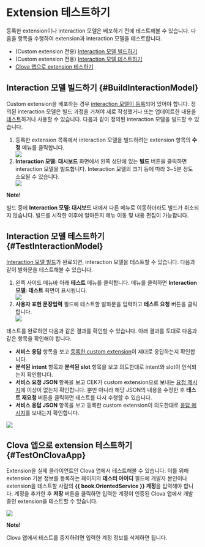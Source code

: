 # Extension 테스트하기
등록한 extension이나 interaction 모델은 배포하기 전에 테스트해볼 수 있습니다. 다음을 항목을 수행하여 extension과 interaction 모델을 테스트합니다.

* (Custom extension 전용) [Interaction 모델 빌드하기](#BuildInteractionModel)
* (Custom extension 전용) [Interaction 모델 테스트하기](#TestInteractionModel)
* [Clova 앱으로 extension 테스하기](#TestOnClovaApp)

## Interaction 모델 빌드하기 {#BuildInteractionModel}

Custom extension을 배포하는 경우 [interaction 모델이 등록](/DevConsole/Guides/CEK/Register_Interaction_Model.md)되어 있어야 합니다. 정의된 interaction 모델은 빌드 과정을 거쳐야 새로 작성했거나 또는 업데이트한 내용을 [테스트](#TestInteractionModel)하거나 사용할 수 있습니다. 다음과 같이 정의된 interaction 모델을 빌드할 수 있습니다.

<ol>
  <li>등록한 extension 목록에서 interaction 모델을 빌드하려는 extension 항목의 <strong>수정</strong> 메뉴를 클릭합니다.</li>
  <img src="/DevConsole/Resources/Images/DevConsole-Interaction_Model_Menu.png" />
  <li><strong>Interaction 모델: 대시보드</strong> 화면에서 왼쪽 상단에 있는 <strong>빌드</strong> 버튼을 클릭하면 interaction 모델을 빌드합니다. Interaction 모델의 크기 등에 따라 3~5분 정도 소요될 수 있습니다.</li>
  <img src="/DevConsole/Resources/Images/DevConsole-Build_Interaction_Model.png" />
</ol>

<div class="note">
  <p><strong>Note!</strong></p>
  <p>빌드 중에 <strong>Interaction 모델: 대시보드</strong> 내에서 다른 메뉴로 이동하더라도 빌드가 취소되지 않습니다. 빌드를 시작한 이후에 얼마든지 메뉴 이동 및 내용 편집이 가능합니다.</p>
</div>

## Interaction 모델 테스트하기 {#TestInteractionModel}

[Interaction 모델 빌드](#BuildInteractionModel)가 완료되면, interaction 모델을 테스트할 수 있습니다. 다음과 같이 발화문을 테스트해볼 수 있습니다.

<ol>
  <li>왼쪽 사이드 메뉴바 아래 <strong>테스트</strong> 메뉴를 클릭합니다. 메뉴를 클릭하면 <strong>Interaction 모델: 테스트</strong> 화면이 표시됩니다.</li>
  <img src="/DevConsole/Resources/Images/DevConsole-Test_Menu.png" />
  <li><strong>사용자 표현 문장입력</strong> 필드에 테스트할 발화문을 입력하고 <strong>테스트 요청</strong> 버튼을 클릭합니다.</li>
  <img src="/DevConsole/Resources/Images/DevConsole-Test_Utterance_Example.png" />
</ol>

테스트를 완료하면 다음과 같은 결과를 확인할 수 있습니다. 아래 결과를 토대로 다음과 같은 항목을 확인해야 합니다.

* **서비스 응답** 항목을 보고 [등록한 custom extension](/DevConsole/Guides/CEK/Register_Extension.md)이 제대로 응답하는지 확인합니다.
* **분석된 intent** 항목과 **분석된 slot** 항목을 보고 의도한대로 intent와 slot이 인식되는지 확인합니다.
* **서비스 요청 JSON** 항목을 보고 CEK가 custom extension으로 보내는 [요청 메시지](/CEK/References/CEK_API.md#CustomExtRequestMessage)에 이상이 없는지 확인합니다. 뿐만 아니라 해당 JSON의 내용을 수정한 후 **테스트 재요청** 버튼을 클릭하면 테스트를 다시 수행할 수 있습니다.
* **서비스 응답 JSON** 항목을 보고 등록한 custom extension이 의도한대로 [응답 메시지](/CEK/References/CEK_API.md#CustomExtResponseMessage)를 보내는지 확인합니다.

![](/DevConsole/Resources/Images/DevConsole-Test_Result.png)

## Clova 앱으로 extension 테스트하기 {#TestOnClovaApp}

Extension을 실제 클라이언트인 Clova 앱에서 테스트해볼 수 있습니다. 이를 위해 extension 기본 정보를 등록하는 페이지의 **테스터 아이디** 필드에 개발자 본인이나 extension을 테스트할 사람의 <strong>{{ book.OrientedService }} 계정</strong>을 입력해야 합니다. 계정을 추가한 후 **저장** 버튼을 클릭하면 입력한 계정이 인증된 Clova 앱에서 개발 중인 extension을 테스트할 수 있습니다.

![](/DevConsole/Resources/Images/DevConsole-Add_Tester_ID.png)

<div class="note">
  <p><strong>Note!</strong></p>
  <p>Clova 앱에서 테스트를 중지하려면 입력한 계정 정보를 삭제하면 됩니다.</p>
</div>
